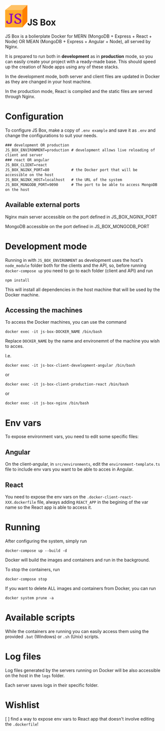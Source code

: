 <img src="./client-react/public/favicon/favicon-72.png" alt="JS Box logo" style="float: left;"/>

# JS Box

JS Box is a bolierplate Docker for MERN (MongoDB + Express + React + Node) OR MEAN (MongoDB + Express + Angular + Node), all served by Nginx.

It is prepared to run both in **development** as in **production** mode, so you can easily create your project with a ready-made base. This should speed up the creation of Node apps using any of these stacks.

In the development mode, both server and client files are updated in Docker as they are changed in your host machine.

In the production mode, React is compiled and the static files are served through Nginx.

# Configuration

To configure JS Box, make a copy of `.env example` and save it as `.env` and change the configurations to suit your needs.

```
### development OR production
JS_BOX_ENVIRONMENT=production # development allows live reloading of client and server
### react OR angular
JS_BOX_CLIENT=react
JS_BOX_NGINX_PORT=80          # the Docker port that will be accessible on the host
JS_BOX_NGINX_HOST=localhost   # the URL of the system
JS_BOX_MONGODB_PORT=9090      # The port to be able to access MongoDB on the host
```

## Available external ports

Nginx main server accessible on the port defined in JS_BOX_NGINX_PORT

MongoDB accessible on the port defined in JS_BOX_MONGODB_PORT

# Development mode

Running in with `JS_BOX_ENVIRONMENT` as development uses the host's `node_module` folder both for the clients and the API, so, before running `docker-compose up` you need to go to each folder (client and API) and run

```
npm install
```

This will install all dependencies in the host machine that will be used by the Docker machine.

## Accessing the machines

To access the Docker machines, you can use the command

```
docker exec -it js-box-DOCKER_NAME /bin/bash
```

Replace `DOCKER_NAME` by the name and environemnt of the machine you wish to acces.

I.e.

```
docker exec -it js-box-client-development-angular /bin/bash
```

or

```
docker exec -it js-box-client-production-react /bin/bash
```

or

```
docker exec -it js-box-nginx /bin/bash
```

# Env vars

To expose environment vars, you need to edit some specific files:

## Angular

On the client-angular, in `src/environments`, edit the `environment-template.ts` file to include env vars you want to be able to acces in Angular.

## React

You need to expose the env vars on the `.docker-client-react-XXX.dockerfile` file, always adding `REACT_APP` in the begining of the var name so the React app is able to access it.

# Running

After configuring the system, simply run

```
docker-compose up --build -d
```

Docker will build the images and containers and run in the background.

To stop the containers, run

```
docker-compose stop
```


If you want to delete ALL images and containers from Docker, you can run

```
docker system prune -a
```

# Available scripts

While the containers are running you can easily access them using the provided `.bat` (Windows) or `.sh` (Unix) scripts.

# Log files

Log files generated by the servers running on Docker will be also accessible on the host in the `logs` folder.

Each server saves logs in their specific folder.

# Wishlist

[ ] find a way to expose env vars to React app that doesn't involve editing the `.dockerfile`!
